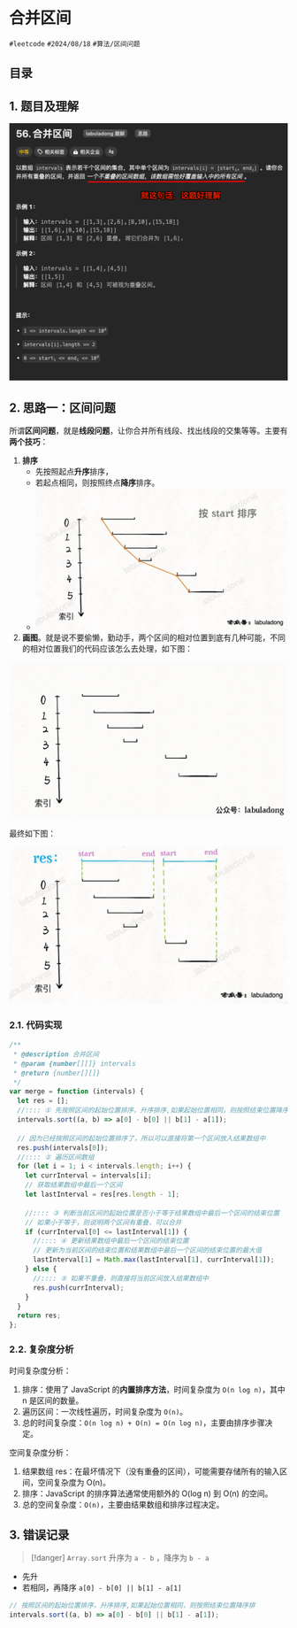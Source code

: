 
# 合并区间


`#leetcode`   `#2024/08/18`  `#算法/区间问题`   


## 目录
<!-- toc -->
 ## 1. 题目及理解 

![图片&文件](./files/Pastedimage20240818205928.png)

## 2. 思路一：区间问题

所谓**区间问题**，就是**线段问题**，让你合并所有线段、找出线段的交集等等。主要有**两个技巧**：

1. **排序**
	- 先按照起点**升序**排序，
	- 若起点相同，则按照终点**降序**排序。
	- ![图片&文件](./files/Pastedimage20240818211143.png)
2. **画图**。就是说不要偷懒，勤动手，两个区间的相对位置到底有几种可能，不同的相对位置我们的代码应该怎么去处理，如下图：

![图片&文件](./files/IntervalProblems.gif)

最终如下图：

![图片&文件](./files/Pastedimage20240818210720.png)
### 2.1. 代码实现

```javascript hl:8,13,19,22,26
/**
 * @description 合并区间
 * @param {number[][]} intervals
 * @return {number[][]}
 */
var merge = function (intervals) {
  let res = [];
  //:::: ① 先按照区间的起始位置排序，升序排序,如果起始位置相同，则按照结束位置降序排序
  intervals.sort((a, b) => a[0] - b[0] || b[1] - a[1]);

  // 因为已经按照区间的起始位置排序了，所以可以直接将第一个区间放入结果数组中
  res.push(intervals[0]);
  //:::: ② 遍历区间数组
  for (let i = 1; i < intervals.length; i++) {
    let currInterval = intervals[i];
    // 获取结果数组中最后一个区间
    let lastInterval = res[res.length - 1];

    //:::: ③ 判断当前区间的起始位置是否小于等于结果数组中最后一个区间的结束位置
    // 如果小于等于，则说明两个区间有重叠，可以合并
    if (currInterval[0] <= lastInterval[1]) {
      //:::: ④ 更新结果数组中最后一个区间的结束位置
      // 更新为当前区间的结束位置和结果数组中最后一个区间的结束位置的最大值
      lastInterval[1] = Math.max(lastInterval[1], currInterval[1]);
    } else {
      //:::: ⑤ 如果不重叠，则直接将当前区间放入结果数组中
      res.push(currInterval);
    }
  }
  return res;
};

```

### 2.2. 复杂度分析

时间复杂度分析：
1. 排序：使用了 JavaScript 的**内置排序方法**，时间复杂度为 `O(n log n)`，其中 n 是区间的数量。
2. 遍历区间：一次线性遍历，时间复杂度为 `O(n)`。
3. 总的时间复杂度：`O(n log n) + O(n) = O(n log n)`，主要由排序步骤决定。

空间复杂度分析：
1. 结果数组 res：在最坏情况下（没有重叠的区间），可能需要存储所有的输入区间，空间复杂度为 O(n)。
2. 排序：JavaScript 的排序算法通常使用额外的 O(log n) 到 O(n) 的空间。
3. 总的空间复杂度：`O(n)`，主要由结果数组和排序过程决定。

## 3. 错误记录

> [!danger]
> `Array.sort`  升序为 `a - b` ，降序为 `b - a `

- 先升
- 若相同，再降序 `a[0] - b[0] || b[1] - a[1]`

```javascript hl:1
// 按照区间的起始位置排序，升序排序,如果起始位置相同，则按照结束位置降序排
intervals.sort((a, b) => a[0] - b[0] || b[1] - a[1]);
```

